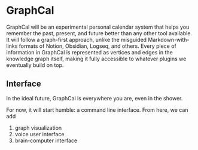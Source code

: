 # GraphCal

GraphCal will be an experimental personal calendar system that helps you remember the past, present, and future better than any other tool available. It will follow a graph-first approach, unlike the misguided Markdown-with-links formats of Notion, Obsidian, Logseq, and others. Every piece of information in GraphCal is represented as vertices and edges in the knowledge graph itself, making it fully accessible to whatever plugins we eventually build on top.

## Interface

In the ideal future, GraphCal is everywhere you are, even in the shower.

For now, it will start humble: a command line interface. From here, we can add

1. graph visualization
1. voice user interface
1. brain-computer interface
